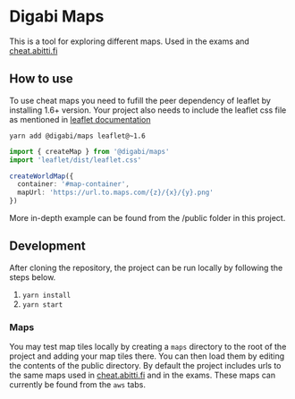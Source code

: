 # Digabi Maps

This is a tool for exploring different maps. Used in the exams and [cheat.abitti.fi](https://cheat.abitti.fi)

## How to use

To use cheat maps you need to fufill the peer dependency of leaflet by installing 1.6+ version.
Your project also needs to include the leaflet css file as mentioned in
[leaflet documentation](https://leafletjs.com/examples/quick-start/)

`yarn add @digabi/maps leaflet@~1.6`

```TypeScript
import { createMap } from '@digabi/maps'
import 'leaflet/dist/leaflet.css'

createWorldMap({
  container: '#map-container',
  mapUrl: 'https://url.to.maps.com/{z}/{x}/{y}.png'
})
```

More in-depth example can be found from the /public folder in this project.

## Development

After cloning the repository, the project can be run locally by following the steps below.

1. `yarn install`
2. `yarn start`

### Maps

You may test map tiles locally by creating a `maps` directory to the root of the project and adding your map tiles
there. You can then load them by editing the contents of the public directory. By default the project includes urls to
the same maps used in [cheat.abitti.fi](https://cheat.abitti.fi) and in the exams. These maps can currently be found
from the `aws` tabs.
